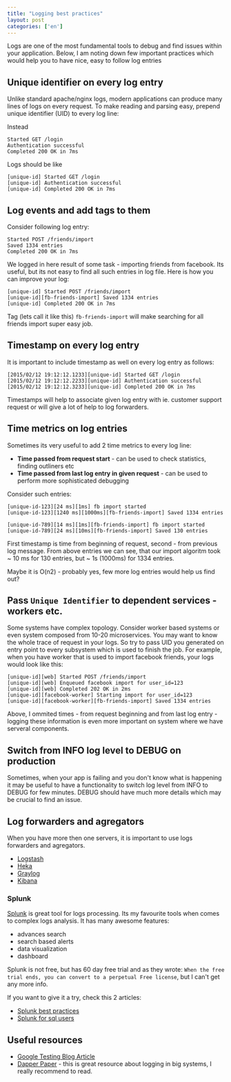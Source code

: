 ```yaml
--- 
title: "Logging best practices"
layout: post
categories: ['en']
---
```

Logs are one of the most fundamental tools to debug and find issues within your application. Below, I am noting down few important practices which 
would help you to have nice, easy to follow log entries

## Unique identifier on every log entry

Unlike standard apache/nginx logs, modern applications can produce many lines of logs on every request. To make reading and parsing easy, prepend
unique identifier (UID) to every log line:

Instead

```
Started GET /login
Authentication successful
Completed 200 OK in 7ms
```

Logs should be like

```
[unique-id] Started GET /login
[unique-id] Authentication successful
[unique-id] Completed 200 OK in 7ms
```

## Log events and add tags to them

Consider following log entry:
```
Started POST /friends/import
Saved 1334 entries
Completed 200 OK in 7ms
```

We logged in here result of some task - importing friends from facebook. Its useful, but its not easy to find all such entries in log file.
Here is how you can improve your log:

```
[unique-id] Started POST /friends/import
[unique-id][fb-friends-import] Saved 1334 entries
[unique-id] Completed 200 OK in 7ms
```

Tag (lets call it like this) `fb-friends-import` will make searching for all friends import super easy job.

## Timestamp on every log entry

It is important to include timestamp as well on every log entry as follows:

```
[2015/02/12 19:12:12.1233][unique-id] Started GET /login
[2015/02/12 19:12:12.2233][unique-id] Authentication successful
[2015/02/12 19:12:12.3233][unique-id] Completed 200 OK in 7ms
```

Timestamps will help to associate given log entry with ie. customer support request or will give a lot of help to log forwarders.

## Time metrics on log entries

Sometimes its very useful to add 2 time metrics to every log line:
* **Time passed from request start** - can be used to check statistics, finding outliners etc 
* **Time passed from last log entry in given request** - can be used to perform more sophisticated debugging 
 
Consider such entries:

```
[unique-id-123][24 ms][1ms] fb import started
[unique-id-123][1240 ms][1000ms][fb-friends-import] Saved 1334 entries

[unique-id-789][14 ms][1ms][fb-friends-import] fb import started
[unique-id-789][24 ms][10ms][fb-friends-import] Saved 130 entries
```

First timestamp is time from beginning of request, second - from previous log message. From above entries we can see, that our import algoritm took ~ 10 ms for 130 entries, but ~ 1s (1000ms) for 1334 entries. 

Maybe it is O(n2) - probably yes, few more log entries would help us find out? 

## Pass `Unique Identifier` to dependent services - workers etc.

Some systems have complex topology. Consider worker based systems or even system composed from 10-20 microservices. You may want to know the whole trace of request in your logs. So try to pass UID you generated on entry point to every subsystem which is used to finish the job. For example, when you have worker that is used to import facebook friends, your logs would look like this:

```
[unique-id][web] Started POST /friends/import
[unique-id][web] Enqueued facebook import for user_id=123
[unique-id][web] Completed 202 OK in 2ms
[unique-id][facebook-worker] Starting import for user_id=123
[unique-id][facebook-worker][fb-friends-import] Saved 1334 entries
```

Above, I ommited times - from request beginning and from last log entry - logging these information is even more important on system where we have serveral components.

## Switch from INFO log level to DEBUG on production

Sometimes, when your app is failing and you don't know what is happening it may be useful to have a functionality to switch log level from INFO to DEBUG for few minutes. DEBUG should have much more details which may be crucial to find an issue.

## Log forwarders and agregators

When you have more then one servers, it is important to use logs forwarders and agregators.

* [Logstash](https://www.elastic.co/products/logstash)
* [Heka](https://github.com/mozilla-services/heka)
* [Graylog](https://www.graylog.org/)
* [Kibana](https://www.elastic.co/products/kibana)

### Splunk

[Splunk](http://www.splunk.com/) is great tool for logs processing. Its my favourite tools when comes to complex logs analysis.
It has many awesome features:
* advances search
* search based alerts
* data visualization
* dashboard

Splunk is not free, but has 60 day free trial and as they wrote: `When the free trial ends, you can convert to a perpetual Free license`, but I can't get any more info.

If you want to give it a try, check this 2 articles:
* [Splunk best practices](http://dev.splunk.com/view/logging-best-practices/SP-CAAADP6)
* [Splunk for sql users](http://docs.splunk.com/Documentation/Splunk/5.0/SearchReference/SQLtoSplunk)


## Useful resources

* [Google Testing Blog Article](http://googletesting.blogspot.ch/2013/06/optimal-logging.html)
* [Dapper Paper](http://research.google.com/pubs/pub36356.html) - this is great resource about logging in big systems, I really recommend to read.
